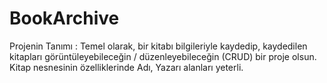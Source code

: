 # BookArchive

Projenin Tanımı :
Temel olarak, bir kitabı bilgileriyle kaydedip, kaydedilen kitapları görüntüleyebileceğin /
düzenleyebileceğin (CRUD) bir proje olsun. Kitap nesnesinin özelliklerinde Adı, Yazarı alanları
yeterli.
<br/>

